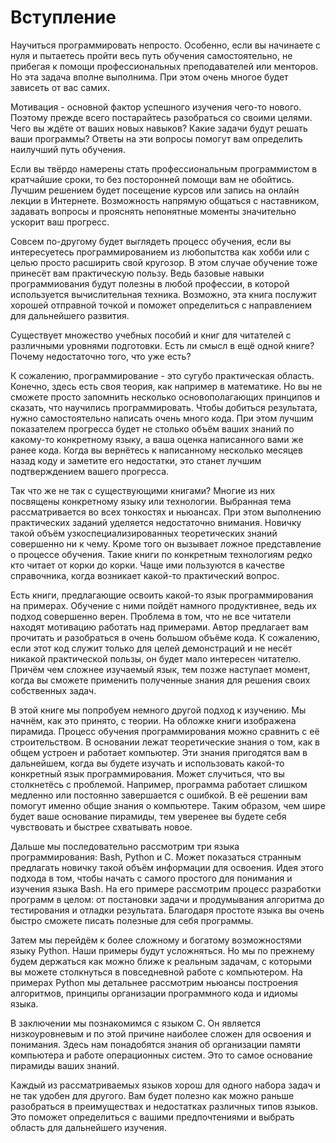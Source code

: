 # Вступление

Научиться программировать непросто. Особенно, если вы начинаете с нуля и пытаетесь пройти весь путь обучения самостоятельно, не прибегая к помощи профессиональных преподавателей или менторов. Но эта задача вполне выполнима. При этом очень многое будет зависеть от вас самих.

Мотивация - основной фактор успешного изучения чего-то нового. Поэтому прежде всего постарайтесь разобраться со своими целями. Чего вы ждёте от ваших новых навыков? Какие задачи будут решать ваши программы? Ответы на эти вопросы помогут вам определить наилучший путь обучения.

Если вы твёрдо намерены стать профессиональным программистом в кратчайшие сроки, то без посторонней помощи вам не обойтись. Лучшим решением будет посещение курсов или запись на онлайн лекции в Интернете. Возможность напрямую общаться с наставником, задавать вопросы и прояснять непонятные моменты значительно ускорит ваш прогресс.

Совсем по-другому будет выглядеть процесс обучения, если вы интересуетесь программированием из любопытства как хобби или с целью просто расширить свой кругозор. В этом случае обучение тоже принесёт вам практическую пользу. Ведь базовые навыки программиования будут полезны в любой профессии, в которой используется вычислительная техника. Возможно, эта книга послужит хорошей отправной точкой и поможет определиться с направлением для дальнейшего развития.

Существует множество учебных пособий и книг для читателей с различными уровнями подготовки. Есть ли смысл в ещё одной книге? Почему недостаточно того, что уже есть?

К сожалению, программирование - это сугубо практическая область. Конечно, здесь есть своя теория, как например в математике. Но вы не сможете просто запомнить несколько основополагающих принципов и сказать, что научились программировать. Чтобы добиться результата, нужно самостоятельно написать очень много кода. При этом лучшим показателем прогресса будет не столько объём ваших знаний по какому-то конкретному языку, а ваша оценка написанного вами же ранее кода. Когда вы вернётесь к написанному несколько месяцев назад коду и заметите его недостатки, это станет лучшим подтверждением вашего прогресса.

Так что же не так с существующими книгами? Многие из них посвящены конкретному языку или технологии. Выбранная тема рассматривается во всех тонкостях и ньюансах. При этом выполнению практических заданий уделяется недостаточно внимания. Новичку такой объём узкоспециализированных теоретических знаний совершенно ни к чему. Кроме того он вызывает ложное представление о процессе обучения. Такие книги по конкретным технологиям редко кто читает от корки до корки. Чаще ими пользуются в качестве справочника, когда возникает какой-то практический вопрос.

Есть книги, предлагающие освоить какой-то язык программирования на примерах. Обучение с ними пойдёт намного продуктивнее, ведь их подход совершенно верен. Проблема в том, что не все читатели находят мотивацию работать над примерами. Автор предлагает вам прочитать и разобраться в очень большом объёме кода. К сожалению, если этот код служит только для целей демонстраций и не несёт никакой практической пользы, он будет мало интересен читателю. Причём чем сложнее изучаемый язык, тем позже наступает момент, когда вы сможете применить полученные знания для решения своих собственных задач.

В этой книге мы попробуем немного другой подход к изучению. Мы начнём, как это принято, с теории. На обложке книги изображена пирамида. Процесс обучения программирования можно сравнить с её строительством. В основании лежат теоретические знания о том, как в общем устроен и работает компьютер. Эти знания пригодятся вам в дальнейшем, когда вы будете изучать и использовать какой-то конкретный язык программирования. Может случиться, что вы столкнетёсь с проблемой. Например, программа работает слишком медленно или постоянно завершается с ошибкой. В её решении вам помогут именно общие знания о компьютере. Таким образом, чем шире будет ваше основание пирамиды, тем уверенее вы будете себя чувствовать и быстрее схватывать новое.

Дальше мы последовательно рассмотрим три языка программирования: Bash, Python и C. Может показаться странным предлагать новичку такой объём информации для освоения. Идея этого подхода в том, чтобы начать с самого простого для понимания и изучения языка Bash. На его примере рассмотрим процесс разработки программ в целом: от постановки задачи и продумывания алгоритма до тестирования и отладки результата. Благодаря простоте языка вы очень быстро сможете писать полезные для себя программы.

Затем мы перейдём к более сложному и богатому возможностями языку Python. Наши примеры будут усложняться. Но мы по прежнему будем держаться как можно ближе к реальным задачам, с которыми вы можете столкнуться в повседневной работе с компьютером. На примерах Python мы детальнее рассмотрим ньюансы построения алгоритмов, принципы организации программного кода и идиомы языка.

В заключении мы познакомимся с языком C. Он является низкоуровневым и по этой причине наиболее сложен для освоения и понимания. Здесь нам понадобятся знания об организации памяти компьютера и работе операционных систем. Это то самое основание пирамиды ваших знаний.

Каждый из рассматриваемых языков хорош для одного набора задач и не так удобен для другого. Вам будет полезно как можно раньше разобраться в преимуществах и недостатках различных типов языков. Это поможет определиться с вашими предпочтениями и выбрать область для дальнейшего изучения.